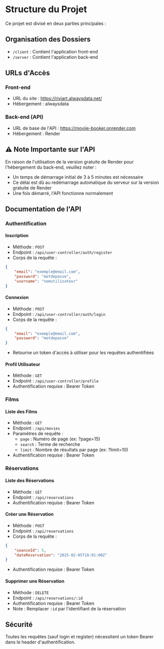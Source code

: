 # Structure du Projet

Ce projet est divisé en deux parties principales :

## Organisation des Dossiers

- `/client` : Contient l'application front-end
- `/server` : Contient l'application back-end

## URLs d'Accès

### Front-end
- URL du site : https://riviart.alwaysdata.net/
- Hébergement : alwaysdata

### Back-end (API)
- URL de base de l'API : https://moviie-booker.onrender.com
- Hébergement : Render

## ⚠️ Note Importante sur l'API

En raison de l'utilisation de la version gratuite de Render pour l'hébergement du back-end, veuillez noter :
- Un temps de démarrage initial de 3 à 5 minutes est nécessaire
- Ce délai est dû au redémarrage automatique du serveur sur la version gratuite de Render
- Une fois démarré, l'API fonctionne normalement

## Documentation de l'API

### Authentification

#### Inscription
- Méthode : `POST`
- Endpoint : `/api/user-controller/auth/register`
- Corps de la requête :
```json
{
    "email": "exemple@email.com",
    "password": "motdepasse",
    "username": "nomutilisateur"
}
```

#### Connexion
- Méthode : `POST`
- Endpoint : `/api/user-controller/auth/login`
- Corps de la requête :
```json
{
    "email": "exemple@email.com",
    "password": "motdepasse"
}
```
- Retourne un token d'accès à utiliser pour les requêtes authentifiées

#### Profil Utilisateur
- Méthode : `GET`
- Endpoint : `/api/user-controller/profile`
- Authentification requise : Bearer Token

### Films

#### Liste des Films
- Méthode : `GET`
- Endpoint : `/api/movies`
- Paramètres de requête :
  - `page` : Numéro de page (ex: ?page=15)
  - `search` : Terme de recherche
  - `limit` : Nombre de résultats par page (ex: ?limit=10)
- Authentification requise : Bearer Token

### Réservations

#### Liste des Réservations
- Méthode : `GET`
- Endpoint : `/api/reservations`
- Authentification requise : Bearer Token

#### Créer une Réservation
- Méthode : `POST`
- Endpoint : `/api/reservations`
- Corps de la requête :
```json
{
    "seanceId": 5,
    "dateReservation": "2025-02-05T16:01:00Z"
}
```
- Authentification requise : Bearer Token

#### Supprimer une Réservation
- Méthode : `DELETE`
- Endpoint : `/api/reservations/:id`
- Authentification requise : Bearer Token
- Note : Remplacer `:id` par l'identifiant de la réservation

## Sécurité
Toutes les requêtes (sauf login et register) nécessitent un token Bearer dans le header d'authentification.
